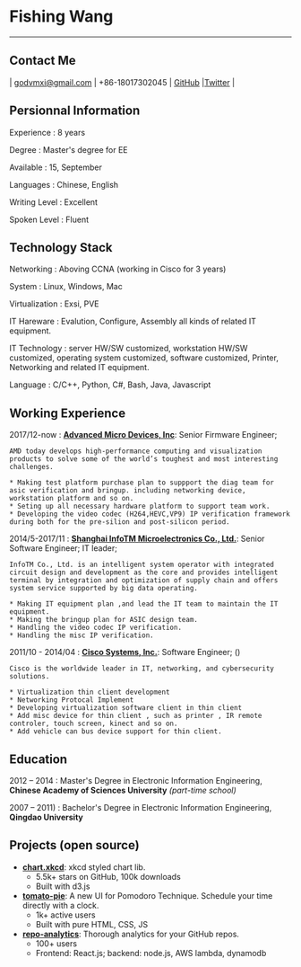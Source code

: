 Fishing Wang
============

----


## Contact Me

| [godvmxi@gmail.com](mailto:godmvxi@gmail.com) | +86-18017302045 | [GitHub](htttps://github.com/godvmxi) |[Twitter](https://twitter.com/mygoddan) |





## Persionnal Information

Experience
: 8 years

Degree
: Master's degree for EE

Available
: 15, September

Languages
: Chinese, English

Writing Level
: Excellent

Spoken Level
: Fluent

## Technology Stack

Networking
: Aboving CCNA (working in Cisco for 3 years)

System
: Linux, Windows, Mac

Virtualization
: Exsi, PVE

IT Hareware
: Evalution, Configure, Assembly all kinds of related IT equipment.

IT Technology
: server HW/SW customized, workstation HW/SW customized, operating system customized, software customized, Printer, Networking and related IT equipment.

Language
: C/C++, Python, C#, Bash, Java, Javascript



## Working Experience

2017/12-now
:     **[Advanced Micro Devices, Inc](https://www.amd.com/)**: Senior Firmware Engineer;  

    AMD today develops high-performance computing and visualization products to solve some of the world’s toughest and most interesting challenges.

    * Making test platform purchase plan to suppport the diag team for asic verification and bringup. including networking device, workstation platform and so on.
    * Seting up all necessary hardware platform to support team work.
    * Developing the video codec (H264,HEVC,VP9) IP verification framework during both for the pre-silion and post-silicon period.

2014/5-2017/11
:   **[Shanghai InfoTM Microelectronics Co., Ltd.](http://www.infotm.com)**: Senior Software Engineer; IT leader;  

    InfoTM Co., Ltd. is an intelligent system operator with integrated circuit design and development as the core and provides intelligent terminal by integration and optimization of supply chain and offers system service supported by big data operating.

    * Making IT equipment plan ,and lead the IT team to maintain the IT equipment.
    * Making the bringup plan for ASIC design team.
    * Handling the video codec IP verification.
    * Handling the misc IP verification.

2011/10 - 2014/04
:   **[Cisco Systems, Inc.](https://www.cisco.com/)**:  Software Engineer; ()

    Cisco is the worldwide leader in IT, networking, and cybersecurity solutions. 

    * Virtualization thin client development 
    * Networking Protocal Implement
    * Developing virtualization software client in thin client
    * Add misc device for thin client , such as printer , IR remote controler, touch screen, kinect and so on.
    * Add vehicle can bus device support for thin client.


## Education
2012 – 2014
:  Master's Degree in Electronic Information Engineering, **Chinese Academy of Sciences University** *(part-time school)*

2007 – 2011)
: Bachelor's Degree in Electronic Information Engineering, **Qingdao University**


## Projects (open source)

- **[chart.xkcd](https://github.com/timqian/chart.xkcd)**: xkcd styled chart lib.
  - 5.5k+ stars on GitHub, 100k downloads
  - Built with d3.js
- **[tomato-pie](https://github.com/t9tio/tomato-pie)**: A new UI for Pomodoro Technique. Schedule your time directly with a clock.
  - 1k+ active users
  - Built with pure HTML, CSS, JS
- **[repo-analytics](https://github.com/repo-analytics/repo-analytics.github.io)**: Thorough analytics for your GitHub repos.
  - 100+ users
  - Frontend: React.js; backend: node.js, AWS lambda, dynamodb



